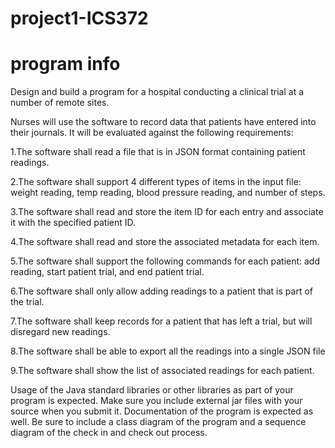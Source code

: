 # project1-ICS372

# program info

Design and build a program for a hospital conducting a clinical trial at a number of remote sites.

Nurses will use the software to record data that patients have entered into their journals.  It
will be evaluated against the following requirements:

1.The software shall read a file that is in JSON format containing patient readings.

2.The software shall support 4 different types of items in the input file: weight reading, temp
reading, blood pressure reading, and number of steps.

3.The software shall read and store the item ID for each entry and associate it with the
specified patient ID.

4.The software shall read and store the associated metadata for each item.

5.The software shall support the following commands for each patient: add reading, start
patient trial, and end patient trial.

6.The software shall only allow adding readings to a patient that is part of the trial.

7.The software shall keep records for a patient that has left a trial, but will disregard new
readings.

8.The software shall be able to export all the readings into a single JSON file

9.The software shall show the list of associated readings for each patient.

Usage of the Java standard libraries or other libraries as part of your program is expected.  Make sure
you include external jar files with your source when you submit it.  Documentation of the program is
expected as well.  Be sure to include a class diagram of the program and a sequence diagram of the
check in and check out process.
